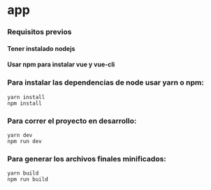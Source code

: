 # app

### Requisitos previos
#### Tener instalado nodejs
#### Usar npm para instalar vue y vue-cli

<!-- ## Project setup -->
### Para instalar las dependencias de node usar yarn o npm:
```
yarn install
npm install
```

<!-- ### Compiles and hot-reloads for development -->
### Para correr el proyecto en desarrollo:
```
yarn dev
npm run dev
```

<!-- ### Compiles and minifies for production -->
### Para generar los archivos finales minificados:
```
yarn build
npm run build
```

<!-- ### Customize configuration
See [Configuration Reference](https://cli.vuejs.org/config/). -->
